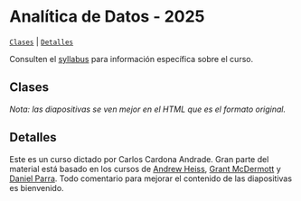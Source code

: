 # Analítica de Datos - 2025

[`Clases`](#clases) | [`Detalles`](#detalles) 

Consulten el [syllabus](https://rawcdn.githack.com/ccardonaandrade/analitica_2025/51e6ac9dd7cfc8ae96a8ce3692ed1692daf790eb/syllabus/syllabus.pdf) para información específica sobre el curso.

## Clases

*Nota: las diapositivas se ven mejor en el HTML que es el formato original.*


## Detalles
Este es un curso dictado por Carlos Cardona Andrade. Gran parte del material está basado en los cursos de [Andrew Heiss](https://evalsp24.classes.andrewheiss.com/), [Grant McDermott](https://github.com/uo-ec607/lectures) y [Daniel Parra](https://danielfparra.github.io/). Todo comentario para mejorar el contenido de las diapositivas es bienvenido.
